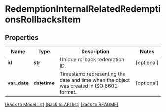 # RedemptionInternalRelatedRedemptionsRollbacksItem


## Properties
Name | Type | Description | Notes
------------ | ------------- | ------------- | -------------
**id** | **str** | Unique rollback redemption ID. | [optional] 
**var_date** | **datetime** | Timestamp representing the date and time when the object was created in ISO 8601 format. | [optional] 

[[Back to Model list]](../README.md#documentation-for-models) [[Back to API list]](../README.md#documentation-for-api-endpoints) [[Back to README]](../README.md)


